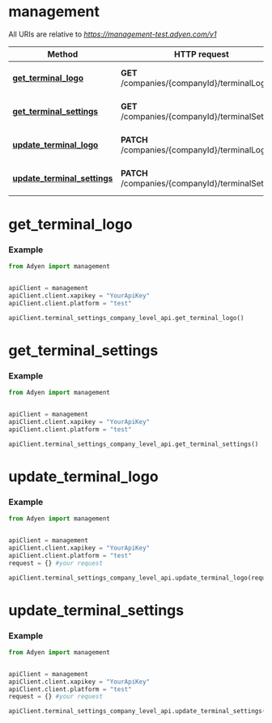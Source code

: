 # management

All URIs are relative to *https://management-test.adyen.com/v1*

Method | HTTP request | Description
------------- | ------------- | -------------
[**get_terminal_logo**](TerminalSettingsCompanyLevelApi.md#get_terminal_logo) | **GET** /companies/{companyId}/terminalLogos | Get the terminal logo
[**get_terminal_settings**](TerminalSettingsCompanyLevelApi.md#get_terminal_settings) | **GET** /companies/{companyId}/terminalSettings | Get terminal settings
[**update_terminal_logo**](TerminalSettingsCompanyLevelApi.md#update_terminal_logo) | **PATCH** /companies/{companyId}/terminalLogos | Update the terminal logo
[**update_terminal_settings**](TerminalSettingsCompanyLevelApi.md#update_terminal_settings) | **PATCH** /companies/{companyId}/terminalSettings | Update terminal settings




# get_terminal_logo
### Example

```python
from Adyen import management


apiClient = management
apiClient.client.xapikey = "YourApiKey"
apiClient.client.platform = "test"

apiClient.terminal_settings_company_level_api.get_terminal_logo()

```


# get_terminal_settings
### Example

```python
from Adyen import management


apiClient = management
apiClient.client.xapikey = "YourApiKey"
apiClient.client.platform = "test"

apiClient.terminal_settings_company_level_api.get_terminal_settings()

```


# update_terminal_logo
### Example

```python
from Adyen import management


apiClient = management
apiClient.client.xapikey = "YourApiKey"
apiClient.client.platform = "test"
request = {} #your request

apiClient.terminal_settings_company_level_api.update_terminal_logo(request)

```


# update_terminal_settings
### Example

```python
from Adyen import management


apiClient = management
apiClient.client.xapikey = "YourApiKey"
apiClient.client.platform = "test"
request = {} #your request

apiClient.terminal_settings_company_level_api.update_terminal_settings(request)

```
